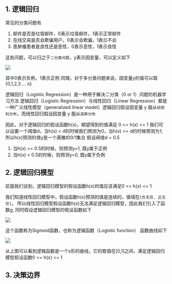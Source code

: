 ## 1. 逻辑回归
常见的分类问题有
1. 邮件是否是垃圾邮件，0表示垃圾邮件，1表示正常邮件
2. 在线交易是否会欺骗用户，0表示会欺骗，1表示不会
3. 患肿瘤患者是良性还是恶性，0表示恶性，1表示良性

这些问题，可以归之于`二分类问题`，y表示因变量，可以定义如下

![](http://52opencourse.com/?qa=blob&qa_blobid=8298951987645335658)

其中0表示负例，1表示正例
同理，对于多分类问题来说，因变量y的值可以取{0,1,2,3 ... n}

逻辑回归（Logistic Regression）是一种用于解决二分类（0 or 1）问题的机器学习方法
逻辑回归（Logistic Regression）与线性回归（Linear Regression）都是一种广义线性模型（generalized linear model）逻辑回归假设因变量 y 服从`伯努利分布`，而线性回归假设因变量 y 服从`高斯分布`

因此，对于逻辑回归的假设函数h(x)，期望得到的值满足 0 <= h(x) <= 1
我们可以设置一个阈值d，当h(x) < d的时候我们预测为0，当h(x) >= d的时候预测为1; 所以h(x)预测的值y是一个离散的0/1集合
假设阀值d = 0.5
1. 当h(x) >= 0.5的时候，则预测y=1, 既y属于正例
2. 当h(x) < 0.5的时候，则预测y=0, 既y属于负例

## 2. 逻辑回归模型
前面我们谈到，逻辑回归模型的假设函数h(x)的值应该满足0 <= h(x) <= 1

我们知道线性回归模型中，假设函数h(x)预测的值是连续的，值域在`[负无穷, 正无穷]`。
所以线性回归模型假设函数h(x)无法满足逻辑回归模型，因此我们引入了函数g, 同时假设逻辑回归模型的假设函数如下

![](http://52opencourse.com/?qa=blob&qa_blobid=10421873245604717587)

这个函数称为Sigmoid函数，也称为逻辑函数（Logistic function） 函数曲线如下

![](http://img.blog.csdn.net/20160409203837285)

从上图可以看到逻辑函数是一个s形的曲线，它的取值在[0,1]之间，满足逻辑回归模型假设函数0 <= h(x) <= 1


## 3. 决策边界











